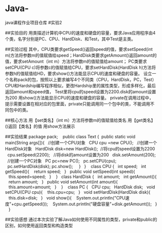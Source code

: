 # Java-
java课程作业项目仓库
#实验2

##实验目的
用类描述计算机中CPU的速度和硬盘的容量，要求Java应用程序由4个类，名字分别是PC、CPU、HardDisk、和Test，其中Test是主类。

##实验过程
其中，CPU类要求getSpeed()返回speed的值，要求setSpeed(int m)方法将参数m的值赋值给speed；HardDisk类要求getAmount()返回amount的值，要求setAmount（int m）方法将参数m的值赋值给amount；
PC类要求setCPU(CPU c)将参数c的值赋值给CPU，要求setHardDisk(HardDisk h)方法将参数h的值赋值给HD，要求show()方法能显示CPU的速度和硬盘的容量。
设立一个名称pack的包，按照以上要求编写4个不同类（CPU，HardDisk，PC，Test）CPU和Hardship编写程序相似，更改Hardship里的属性类型，形成多样化，最后返回amount和speed值，
Test里将cpu的speed设置为2200.disk的amount设置为200 用show()方法能显示CPU的速度和硬盘的容量。
private在调用过程中，提示需要设置在相对应的包里面，private只能调用同一个包中的类，不能调用不同包中的类。

##核心方法
用【set类名】（int m）方法将参数m的值赋值给类名
用【get类名】()返回【类名】的值
用show方法展示

##实验结果
package pack;
 
 public class Text {
 public static void main(String args[]){
  //创建一个CPU对象
  CPU cpu =new CPU();
  //创建一个HardDisk对象
  HardDisk disk=new HardDisk();
 //将cpu的speed设置为2200
  cpu.setSpeed(2200);
  //将disk的amount设置为200
  disk.setAmount(200);
  //创建一个PC对象
  PC pc=new PC();
  pc.setCPU(cpu);
  pc.setHardDisk(disk);
pc.show();
  
 }
 
}
 
 class CPU {
  int speed;
  int getSpeed(){
   return speed;
  }
  public void setSpeed(int speed){
   this.speed=speed;
  }
 
 }
 
class HardDisk {
  int amount;
  int getAmount(){
   return amount;
  }
  public void setAmount(int amount){
   this.amount=amount;
  }
 
 }
 
 class PC {
  CPU cpu;
  HardDisk disk;
  void setCPU(CPU cpu){
   this.cpu=cpu;
  }
  void setHardDisk(HardDisk disk){
   this.disk=disk; 
  }
  void show(){
   System.out.println("CPU速度"+cpu.getSpeed());
   System.out.println("硬盘容量"+disk.getAmount());
  }
 
 }
 
##实验感想
通过本次实验了解Java如何使用不同属性的类型，private和public的区别，如何使用返回类型和构造类型
